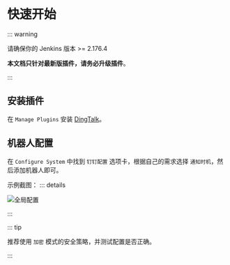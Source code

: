 # 快速开始

::: warning

请确保你的 Jenkins 版本 >= 2.176.4

**本文档只针对最新版插件，请务必升级插件**。

:::

## 安装插件

在 `Manage Plugins` 安装 [DingTalk](https://plugins.jenkins.io/dingtalk/)。

## 机器人配置

在 `Configure System` 中找到 `钉钉配置` 选项卡，根据自己的需求选择 `通知时机`，然后添加机器人即可。

示例截图：
::: details

![全局配置](@/assets/global-config.jpg)

:::

::: tip

推荐使用 `加密` 模式的安全策略，并测试配置是否正确。

:::
